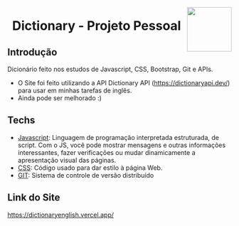 <img width="100px" height="100px" align="right" src="https://user-images.githubusercontent.com/98564118/156263065-ef953413-4cdd-4894-93ec-6459cb7715c2.png">  <h1 align="center"> Dictionary - Projeto Pessoal </h1>
## Introdução
Dicionário feito nos estudos de Javascript, CSS, Bootstrap, Git e APIs.
* O Site foi feito utilizando a API Dictionary API (https://dictionaryapi.dev/) para usar em minhas tarefas de inglês.
* Ainda pode ser melhorado :)
## Techs
* [Javascript](https://developer.mozilla.org/pt-BR/docs/Web/JavaScript/): Linguagem de programação interpretada estruturada, de script. Com o JS, você pode mostrar mensagens e outras informações interessantes, fazer verificações ou mudar dinamicamente a apresentação visual das páginas.
* [CSS](https://developer.mozilla.org/pt-BR/docs/Web/CSS/): Código usado para dar estilo à página Web.
* [GIT](https://git-scm.com/doc): Sistema de controle de versão distribuído

## Link do Site
https://dictionaryenglish.vercel.app/
